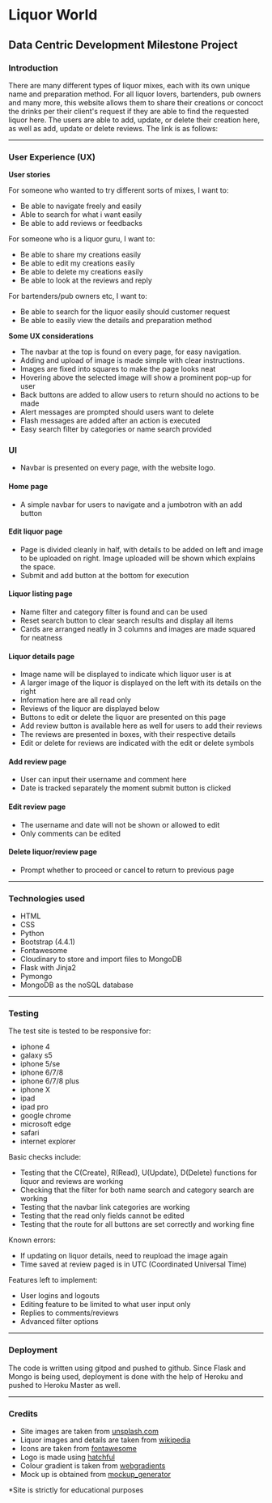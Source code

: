 # Liquor World
## Data Centric Development Milestone Project
### **Introduction**
There are many different types of liquor mixes, each with its own unique name and preparation method. 
For all liquor lovers, bartenders, pub owners and many more, this website allows them to share their creations 
or concoct the drinks per their client's request if they are able to find the requested liquor here.
The users are able to add, update, or delete their creation here, as well as add, update or delete reviews.
The link is as follows: [](#)
***

### **User Experience (UX)**
**User stories** 

For someone who wanted to try different sorts of mixes, I want to:
- Be able to navigate freely and easily
- Able to search for what i want easily
- Be able to add reviews or feedbacks

For someone who is a liquor guru, I want to:
- Be able to share my creations easily
- Be able to edit my creations easily
- Be able to delete my creations easily
- Be able to look at the reviews and reply

For bartenders/pub owners etc, I want to:
- Be able to search for the liquor easily should customer request
- Be able to easily view the details and preparation method

**Some UX considerations**
- The navbar at the top is found on every page, for easy navigation. 
- Adding and upload of image is made simple with clear instructions.
- Images are fixed into squares to make the page looks neat
- Hovering above the selected image will show a prominent pop-up for user
- Back buttons are added to allow users to return should no actions to be made
- Alert messages are prompted should users want to delete
- Flash messages are added after an action is executed
- Easy search filter by categories or name search provided

### **UI**
- Navbar is presented on every page, with the website logo. 
#### Home page
- A simple navbar for users to navigate and a jumbotron with an add button
#### Edit liquor page
- Page is divided cleanly in half, with details to be added on left and image to be uploaded on right. 
Image uploaded will be shown which explains the space.
- Submit and add button at the bottom for execution
#### Liquor listing page
- Name filter and category filter is found and can be used
- Reset search button to clear search results and display all items
- Cards are arranged neatly in 3 columns and images are made squared for neatness
#### Liquor details page
- Image name will be displayed to indicate which liquor user is at
- A larger image of the liquor is displayed on the left with its details on the right
- Information here are all read only
- Reviews of the liquor are displayed below
- Buttons to edit or delete the liquor are presented on this page
- Add review button is available here as well for users to add their reviews
- The reviews are presented in boxes, with their respective details
- Edit or delete for reviews are indicated with the edit or delete symbols
#### Add review page
- User can input their username and comment here
- Date is tracked separately the moment submit button is clicked
#### Edit review page
- The username and date will not be shown or allowed to edit
- Only comments can be edited
#### Delete liquor/review page
- Prompt whether to proceed or cancel to return to previous page
***
### **Technologies used**
- HTML
- CSS
- Python
- Bootstrap (4.4.1)
- Fontawesome
- Cloudinary to store and import files to MongoDB
- Flask with Jinja2
- Pymongo
- MongoDB as the noSQL database
***
### **Testing**
The test site is tested to be responsive for:
- iphone 4
- galaxy s5
- iphone 5/se
- iphone 6/7/8
- iphone 6/7/8 plus
- iphone X
- ipad
- ipad pro
- google chrome
- microsoft edge
- safari
- internet explorer

Basic checks include:
- Testing that the C(Create), R(Read), U(Update), D(Delete) functions for liquor and reviews are working
- Checking that the filter for both name search and category search are working
- Testing that the navbar link categories are working
- Testing that the read only fields cannot be edited
- Testing that the route for all buttons are set correctly and working fine

Known errors:
- If updating on liquor details, need to reupload the image again
- Time saved at review paged is in UTC (Coordinated Universal Time)

Features left to implement:
- User logins and logouts
- Editing feature to be limited to what user input only
- Replies to comments/reviews
- Advanced filter options
***
### **Deployment**
The code is written using gitpod and pushed to github. Since Flask and Mongo is being used, deployment is 
done with the help of Heroku and pushed to Heroku Master as well.
***
### **Credits**
- Site images are taken from [unsplash.com](https://unsplash.com/)
- Liquor images and details are taken from [wikipedia](https://en.wikipedia.org/wiki/List_of_cocktails)
- Icons are taken from [fontawesome](https://fontawesome.com/)
- Logo is made using [hatchful](https://hatchful.shopify.com/)
- Colour gradient is taken from [webgradients](https://webgradients.com/)
- Mock up is obtained from [mockup_generator](https://techsini.com/multi-mockup/index.php)

*Site is strictly for educational purposes

